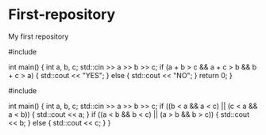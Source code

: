 # First-repository
My first repository



#include <iostream>

int main()
{
    int a, b, c;
    std::cin >> a >> b >> c;
    if (a + b > c && a + c > b && b + c > a) {
        std::cout << "YES";
    }
    else {
        std::cout << "NO";
    }
    return 0;
}


#include <iostream>

int main() {
    int a, b, c;
    std::cin >> a >> b >> c;
    if ((b < a && a < c) || (c < a && a < b)) {
        std::cout << a;
    }
    if ((a < b && b < c) || (a > b && b > c)) {
        std::cout << b;
    }
    else {
        std::cout << c;
    }
}
